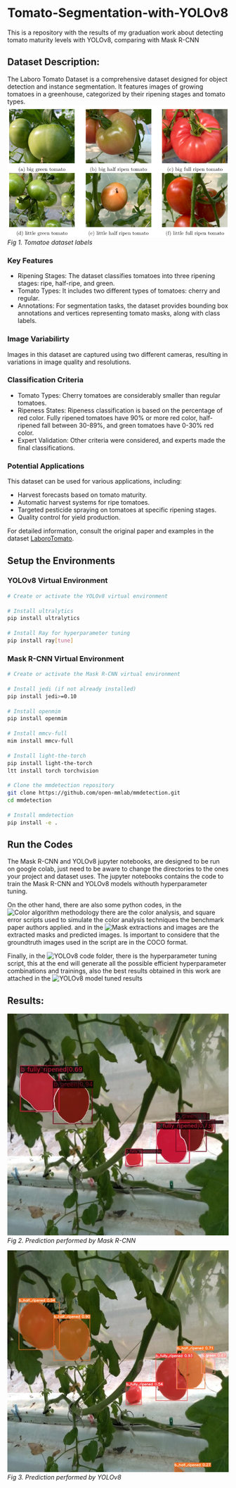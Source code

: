 # Tomato-Segmentation-with-YOLOv8
This is a repository with the results of my graduation work about detecting tomato maturity levels with YOLOv8, comparing with Mask R-CNN 

## Dataset Description:
The Laboro Tomato Dataset is a comprehensive dataset designed for object detection and instance segmentation. It features images of growing tomatoes in a greenhouse, categorized by their ripening stages and tomato types.
![dataset](https://github.com/JeanN00B/Tomato-Segmentation-with-YOLOv8/blob/main/Illustrations/tomatoes_categories.png)
*Fig 1. Tomatoe dataset labels*

### Key Features
- Ripening Stages: The dataset classifies tomatoes into three ripening stages: ripe, half-ripe, and green.
- Tomato Types: It includes two different types of tomatoes: cherry and regular.
- Annotations: For segmentation tasks, the dataset provides bounding box annotations and vertices representing tomato masks, along with class labels.

### Image Variabilirty
Images in this dataset are captured using two different cameras, resulting in variations in image quality and resolutions.

### Classification Criteria
- Tomato Types: Cherry tomatoes are considerably smaller than regular tomatoes.
- Ripeness States: Ripeness classification is based on the percentage of red color. Fully ripened tomatoes have 90% or more red color, half-ripened fall between 30-89%, and green tomatoes have 0-30% red color.
- Expert Validation: Other criteria were considered, and experts made the final classifications.

### Potential Applications
This dataset can be used for various applications, including:

- Harvest forecasts based on tomato maturity.
- Automatic harvest systems for ripe tomatoes.
- Targeted pesticide spraying on tomatoes at specific ripening stages.
- Quality control for yield production.

For detailed information, consult the original paper and examples in the dataset [LaboroTomato](https://github.com/laboroai/LaboroTomato).

## Setup the Environments
### YOLOv8 Virtual Environment

```bash
# Create or activate the YOLOv8 virtual environment

# Install ultralytics
pip install ultralytics

# Install Ray for hyperparameter tuning
pip install ray[tune]
```

### Mask R-CNN Virtual Environment
```bash
# Create or activate the Mask R-CNN virtual environment

# Install jedi (if not already installed)
pip install jedi>=0.10

# Install openmim
pip install openmim

# Install mmcv-full
mim install mmcv-full

# Install light-the-torch
pip install light-the-torch
ltt install torch torchvision

# Clone the mmdetection repository
git clone https://github.com/open-mmlab/mmdetection.git
cd mmdetection

# Install mmdetection
pip install -e .
```


## Run the Codes
The Mask R-CNN and YOLOv8 jupyter notebooks, are designed to be run on google colab, just need to be aware to change the directories to the ones your project and dataset uses. The jupyter notebooks contains the code to train the Mask R-CNN and YOLOv8 models withouth hyperparameter tuning.

On the other hand, there are also some python codes, in the ![Color algorithm methodology](https://github.com/JeanN00B/Tomato-Segmentation-with-YOLOv8/tree/0ff5d5a80b465c7406b87f92b255b667aefa372a/Mask%20R-CNN%20code/Color%20algorithm%20methodology) there are the color analysis, and square error scripts used to simulate the color analysis techniques the benchmark paper authors applied. and in the ![Mask extractions and images](https://github.com/JeanN00B/Tomato-Segmentation-with-YOLOv8/tree/0ff5d5a80b465c7406b87f92b255b667aefa372a/Mask%20R-CNN%20code/Color%20algorithm%20methodology/Mask%20extractions%20and%20images) are the extracted masks and predicted images. Is important to considere that the groundtruth images used in the script are in the COCO format.

Finally, in the ![YOLOv8 code](https://github.com/JeanN00B/Tomato-Segmentation-with-YOLOv8/tree/0ff5d5a80b465c7406b87f92b255b667aefa372a/YOLOv8%20code) folder, there is the hyperparameter tuning script, this at the end will generate all the possible efficient hyperparameter combinations and trainings, also the best results obtained in this work are attached in the ![YOLOv8 model tuned results](https://github.com/JeanN00B/Tomato-Segmentation-with-YOLOv8/tree/0ff5d5a80b465c7406b87f92b255b667aefa372a/YOLOv8%20code/YOLOv8%20model%20tuned%20results)

## Results:

![Mask R-CNN prediction](https://github.com/JeanN00B/Tomato-Segmentation-with-YOLOv8/blob/698dfd8b2ca6b3c61a47359304484bd52b511d18/Illustrations/MRCNN-half-ripened.jpg)
*Fig 2. Prediction performed by Mask R-CNN*

![YOLOv8 prediction](https://github.com/JeanN00B/Tomato-Segmentation-with-YOLOv8/blob/698dfd8b2ca6b3c61a47359304484bd52b511d18/Illustrations/YOLO-half-ripened.jpg)
*Fig 3. Prediction performed by YOLOv8*



